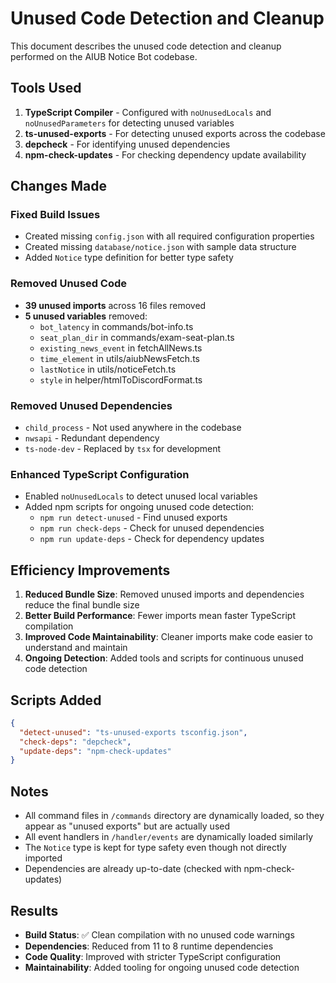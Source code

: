 # Unused Code Detection and Cleanup

This document describes the unused code detection and cleanup performed on the AIUB Notice Bot codebase.

## Tools Used

1. **TypeScript Compiler** - Configured with `noUnusedLocals` and `noUnusedParameters` for detecting unused variables
2. **ts-unused-exports** - For detecting unused exports across the codebase
3. **depcheck** - For identifying unused dependencies
4. **npm-check-updates** - For checking dependency update availability

## Changes Made

### Fixed Build Issues
- Created missing `config.json` with all required configuration properties
- Created missing `database/notice.json` with sample data structure
- Added `Notice` type definition for better type safety

### Removed Unused Code
- **39 unused imports** across 16 files removed
- **5 unused variables** removed:
  - `bot_latency` in commands/bot-info.ts
  - `seat_plan_dir` in commands/exam-seat-plan.ts  
  - `existing_news_event` in fetchAllNews.ts
  - `time_element` in utils/aiubNewsFetch.ts
  - `lastNotice` in utils/noticeFetch.ts
  - `style` in helper/htmlToDiscordFormat.ts

### Removed Unused Dependencies
- `child_process` - Not used anywhere in the codebase
- `nwsapi` - Redundant dependency
- `ts-node-dev` - Replaced by `tsx` for development

### Enhanced TypeScript Configuration
- Enabled `noUnusedLocals` to detect unused local variables
- Added npm scripts for ongoing unused code detection:
  - `npm run detect-unused` - Find unused exports
  - `npm run check-deps` - Check for unused dependencies
  - `npm run update-deps` - Check for dependency updates

## Efficiency Improvements

1. **Reduced Bundle Size**: Removed unused imports and dependencies reduce the final bundle size
2. **Better Build Performance**: Fewer imports mean faster TypeScript compilation
3. **Improved Code Maintainability**: Cleaner imports make code easier to understand and maintain
4. **Ongoing Detection**: Added tools and scripts for continuous unused code detection

## Scripts Added

```json
{
  "detect-unused": "ts-unused-exports tsconfig.json",
  "check-deps": "depcheck", 
  "update-deps": "npm-check-updates"
}
```

## Notes

- All command files in `/commands` directory are dynamically loaded, so they appear as "unused exports" but are actually used
- All event handlers in `/handler/events` are dynamically loaded similarly
- The `Notice` type is kept for type safety even though not directly imported
- Dependencies are already up-to-date (checked with npm-check-updates)

## Results

- **Build Status**: ✅ Clean compilation with no unused code warnings
- **Dependencies**: Reduced from 11 to 8 runtime dependencies  
- **Code Quality**: Improved with stricter TypeScript configuration
- **Maintainability**: Added tooling for ongoing unused code detection